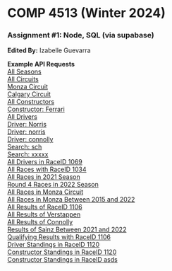 # COMP 4513 (Winter 2024)
### Assignment #1: Node, SQL (via supabase)

**Edited By:** Izabelle Guevarra

**Example API Requests** </br>
[All Seasons](https://w2024-assign1-8plk.onrender.com/api/seasons) </br>
[All Circuits](https://w2024-assign1-8plk.onrender.com/api/circuits) </br>
[Monza Circuit](https://w2024-assign1-8plk.onrender.com/api/circuits/monza) </br>
[Calgary Circuit](https://w2024-assign1-8plk.onrender.com/api/circuits/calgary)</br>
[All Constructors](https://w2024-assign1-8plk.onrender.com/api/constructors)</br>
[Constructor: Ferrari](https://w2024-assign1-8plk.onrender.com/api/constructors/ferrari)</br>
[All Drivers](https://w2024-assign1-8plk.onrender.com/api/drivers)</br>
[Driver: Norris](https://w2024-assign1-8plk.onrender.com/api/drivers/Norris)</br>
[Driver: norris](https://w2024-assign1-8plk.onrender.com/api/drivers/norris)</br>
[Driver: connolly](https://w2024-assign1-8plk.onrender.com/api/drivers/connolly)</br>
[Search: sch](https://w2024-assign1-8plk.onrender.com/api/drivers/search/sch)</br>
[Search: xxxxx](https://w2024-assign1-8plk.onrender.com/api/drivers/search/xxxxx)</br>
[All Drivers in RaceID 1069](https://w2024-assign1-8plk.onrender.com/api/drivers/race/1069)</br>
[All Races with RaceID 1034](https://w2024-assign1-8plk.onrender.com/api/races/1034)</br>
[All Races in 2021 Season](https://w2024-assign1-8plk.onrender.com/api/races/season/2021)</br>
[Round 4 Races in 2022 Season](https://w2024-assign1-8plk.onrender.com/api/races/season/2022/4)</br>
[All Races in Monza Circuit](https://w2024-assign1-8plk.onrender.com/api/races/circuits/monza)</br>
[All Races in Monza Between 2015 and 2022](https://w2024-assign1-8plk.onrender.com/api/races/circuits/monza/season/2015/2022)</br>
[All Results of RaceID 1106](https://w2024-assign1-8plk.onrender.com/api/results/1106)</br>
[All Results of Verstappen](https://w2024-assign1-8plk.onrender.com/api/results/driver/max_verstappen)</br>
[All Results of Connolly](https://w2024-assign1-8plk.onrender.com/api/results/driver/connolly)</br>
[Results of Sainz Between 2021 and 2022](https://w2024-assign1-8plk.onrender.com/api/results/driver/sainz/seasons/2021/2022)</br>
[Qualifying Results with RaceID 1106](https://w2024-assign1-8plk.onrender.com/api/qualifying/1106)</br>
[Driver Standings in RaceID 1120](https://w2024-assign1-8plk.onrender.com/api/standings/1120/drivers)</br>
[Constructor Standings in RaceID 1120](https://w2024-assign1-8plk.onrender.com/api/standings/1120/constructors)</br>
[Constructor Standings in RaceID asds](https://w2024-assign1-8plk.onrender.com/api/standings/asds/constructors)</br>
